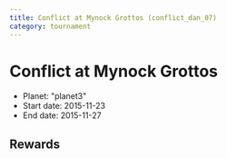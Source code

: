 ```yaml
---
title: Conflict at Mynock Grottos (conflict_dan_07)
category: tournament
---
```

# Conflict at Mynock Grottos

  * Planet: "planet3"
  * Start date: 2015-11-23
  * End date: 2015-11-27

## Rewards

